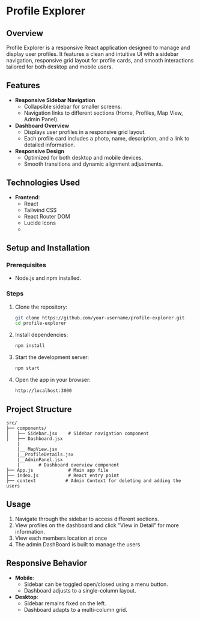 # Profile Explorer

## Overview
Profile Explorer is a responsive React application designed to manage and display user profiles. It features a clean and intuitive UI with a sidebar navigation, responsive grid layout for profile cards, and smooth interactions tailored for both desktop and mobile users.

## Features
- **Responsive Sidebar Navigation**
  - Collapsible sidebar for smaller screens.
  - Navigation links to different sections (Home, Profiles, Map View, Admin Panel).
- **Dashboard Overview**
  - Displays user profiles in a responsive grid layout.
  - Each profile card includes a photo, name, description, and a link to detailed information.
- **Responsive Design**
  - Optimized for both desktop and mobile devices.
  - Smooth transitions and dynamic alignment adjustments.

## Technologies Used
- **Frontend**:
  - React
  - Tailwind CSS
  - React Router DOM
  - Lucide Icons
  - 

## Setup and Installation

### Prerequisites
- Node.js and npm installed.

### Steps
1. Clone the repository:
   ```bash
   git clone https://github.com/your-username/profile-explorer.git
   cd profile-explorer
   ```

2. Install dependencies:
   ```bash
   npm install
   ```

3. Start the development server:
   ```bash
   npm start
   ```

4. Open the app in your browser:
   ```
   http://localhost:3000
   ```

## Project Structure
```
src/
├── components/
│   ├── Sidebar.jsx    # Sidebar navigation component
│   ├── Dashboard.jsx
    |
    |__ MapView.jsx
    |__ProfileDetails.jsx
    |__AdminPanel.jsx
    |       # Dashboard overview component
├── App.js             # Main app file
├── index.js           # React entry point
├── context           # Admin Context for deleting and adding the users
```


## Usage
1. Navigate through the sidebar to access different sections.
2. View profiles on the dashboard and click "View in Detail" for more information.
3. View each members location at once 
4. The admin DashBoard is built to manage the users 

## Responsive Behavior
- **Mobile**:
  - Sidebar can be toggled open/closed using a menu button.
  - Dashboard adjusts to a single-column layout.
- **Desktop**:
  - Sidebar remains fixed on the left.
  - Dashboard adapts to a multi-column grid.

